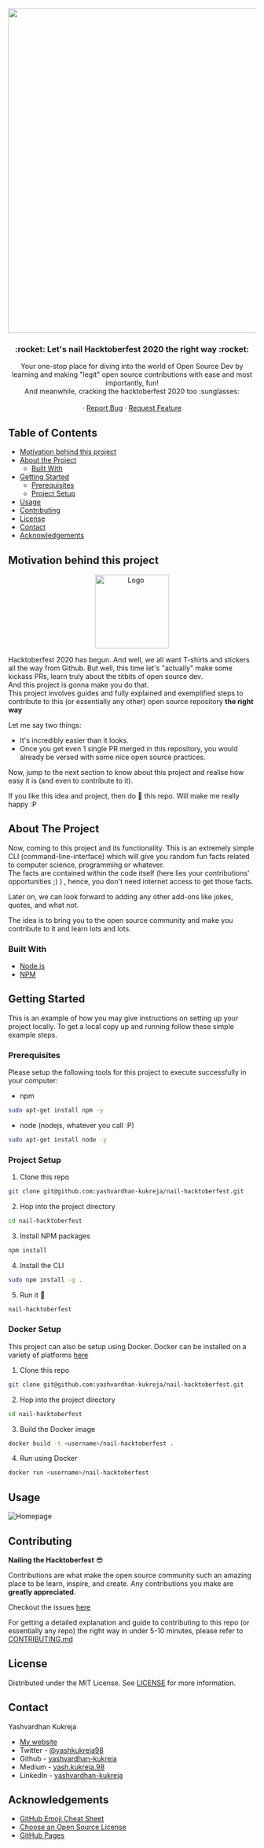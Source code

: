 <!-- PROJECT LOGO -->
<br />
<p align="center">
  <img src="https://images.prismic.io/www-static/e6c04b47-bd9d-474a-9d25-ab143f47349e_Hacktoberfest2020.png?auto=compress,format" width=660>
  <h3 align="center"> :rocket: Let's nail Hacktoberfest 2020 the right way :rocket: </h3>

  <p align="center">
    Your one-stop place for diving into the world of Open Source Dev by learning and making "legit" open source contributions with ease and most importantly, fun!<br>
    And meanwhile, cracking the hacktoberfest 2020 too :sunglasses:
    <br />
    <br />
    ·
    <a href="https://github.com/yashvardhan-kukreja/nail-hacktoberfest/issues/new?assignees=&labels=bug&template=bug_report.md&title=">Report Bug</a>
    ·
    <a href="https://github.com/yashvardhan-kukreja/nail-hacktoberfest/issues/new?assignees=&labels=feature&template=feature_request.md&title=">Request Feature</a>
  </p>
</p>



<!-- TABLE OF CONTENTS -->
## Table of Contents

* [Motivation behind this project](#motivation-behind-this-project)
* [About the Project](#about-the-project)
  * [Built With](#built-with)
* [Getting Started](#getting-started)
  * [Prerequisites](#prerequisites)
  * [Project Setup](#project-setup)
* [Usage](#usage)
* [Contributing](#contributing)
* [License](#license)
* [Contact](#contact)
* [Acknowledgements](#acknowledgements)

<!-- MOTIVATION -->
## Motivation behind this project

<p align="center">
<img src="https://hacktoberfestswaglist.com/img/Hacktoberfest_20.jpg" alt="Logo" width="150" height="150">
</p>

Hacktoberfest 2020 has begun. And well, we all want T-shirts and stickers all the way from Github. But well, this time let's "actually" make some kickass PRs, learn truly about the titbits of open source dev.<br>
And this project is gonna make you do that.<br>
This project involves guides and fully explained and exemplified steps to contribute to this (or essentially any other) open source repository **the right way**

Let me say two things:

- It's incredibly easier than it looks.
- Once you get even 1 single PR merged in this repository, you would already be versed with some nice open source practices.

Now, jump to the next section to know about this project and realise how easy it is (and even to contribute to it).

If you like this idea and project, then do :star2: this repo. Will make me really happy :P

<!-- ABOUT THE PROJECT -->
## About The Project

Now, coming to this project and its functionality.
This is an extremely simple CLI (command-line-interface) which will give you random fun facts related to computer science, programming or whatever. <br>
The facts are contained within the code itself (here lies your contributions' opportunities ;) ) , hence, you don't need internet access to get those facts.

Later on, we can look forward to adding any other add-ons like jokes, quotes, and what not.

The idea is to bring you to the open source community and make you contribute to it and learn lots and lots.



### Built With
* [Node.js](https://nodejs.org/en/)
* [NPM](https://www.npmjs.com/)



<!-- GETTING STARTED -->
## Getting Started

This is an example of how you may give instructions on setting up your project locally.
To get a local copy up and running follow these simple example steps.

### Prerequisites

Please setup the following tools for this project to execute successfully in your computer:
* npm
```sh
sudo apt-get install npm -y
```
* node (nodejs, whatever you call :P)
```sh
sudo apt-get install node -y
```

### Project Setup

1. Clone this repo
```sh
git clone git@github.com:yashvardhan-kukreja/nail-hacktoberfest.git
```
2. Hop into the project directory
```sh
cd nail-hacktoberfest
```
3. Install NPM packages
```sh
npm install
```
4. Install the CLI
```sh
sudo npm install -g .
```
5. Run it :rocket:
```sh
nail-hacktoberfest
```

### Docker Setup

This project can also be setup using Docker.  Docker can be installed on a variety of platforms [here](https://docs.docker.com/engine/install/)

1. Clone this repo
```sh
git clone git@github.com:yashvardhan-kukreja/nail-hacktoberfest.git
```
2. Hop into the project directory
```sh
cd nail-hacktoberfest
```
3. Build the Docker image
```sh
docker build -t <username>/nail-hacktoberfest .
```
4. Run using Docker
```sh
docker run <username>/nail-hacktoberfest
```


<!-- USAGE EXAMPLES -->
## Usage

![Homepage](./images/usage_example_1.png)

<!-- CONTRIBUTING -->
## Contributing
**Nailing the Hacktoberfest** :sunglasses:

Contributions are what make the open source community such an amazing place to be learn, inspire, and create. Any contributions you make are **greatly appreciated**.<br>

Checkout the issues [here](https://github.com/yashvardhan-kukreja/nail-hacktoberfest/issues)

For getting a detailed explanation and guide to contributing to this repo (or essentially any repo) the right way in under 5-10 minutes, please refer to [CONTRIBUTING.md](https://github.com/yashvardhan-kukreja/nail-hacktoberfest/blob/master/CONTRIBUTING.md)


<!-- LICENSE -->
## License

Distributed under the MIT License. See [LICENSE](https://github.com/yashvardhan-kukreja/nail-hacktoberfest/blob/master/LICENSE) for more information.



<!-- CONTACT -->
## Contact

Yashvardhan Kukreja 
* [My website](https://www.yashkukreja.com/)
* Twitter - [@yashkukreja98](https://twitter.com/yashkukreja)
* Github - [yashvardhan-kukreja](https://github.com/yashvardhan-kukreja)
* Medium - [yash.kukreja.98](http://medium.com/@yash.kukreja.98)
* LinkedIn - [yashvardhan-kukreja](https://www.linkedin.com/in/yashvardhan-kukreja/)


<!-- ACKNOWLEDGEMENTS -->
## Acknowledgements
* [GitHub Emoji Cheat Sheet](https://www.webpagefx.com/tools/emoji-cheat-sheet)
* [Choose an Open Source License](https://choosealicense.com)
* [GitHub Pages](https://pages.github.com)